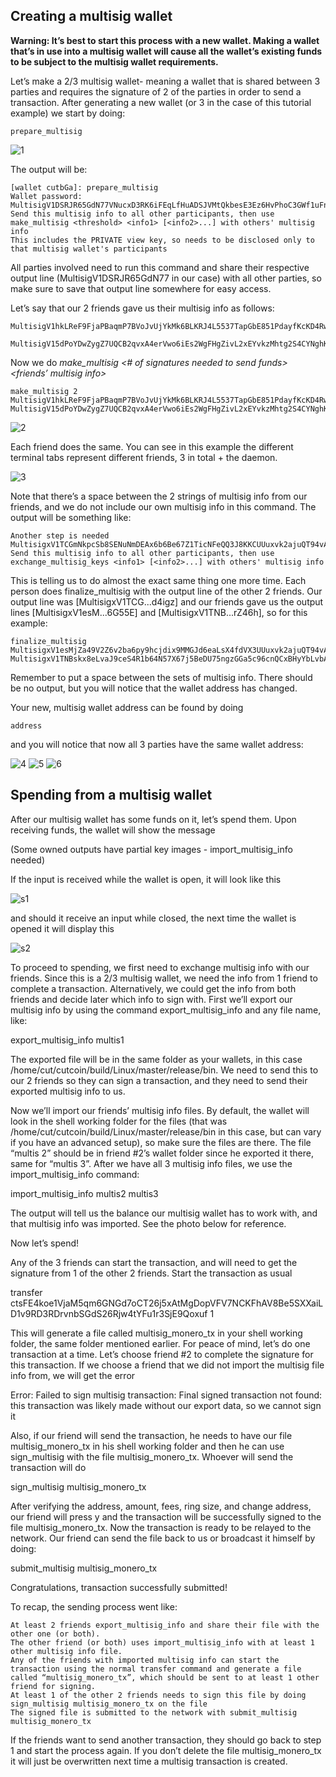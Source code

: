 ## Creating a multisig wallet

**Warning: It’s best to start this process with a new wallet. Making a wallet that’s in use into a multisig wallet will cause all the wallet’s existing funds to be subject to the multisig wallet requirements.**

Let’s make a 2/3 multisig wallet- meaning a wallet that is shared between 3 parties and requires the signature of 2 of the parties in order to send a transaction. After generating a new wallet (or 3 in the case of this tutorial example) we start by doing:

    prepare_multisig
    
![1](https://github.com/Satori-Nakamoto/images/blob/master/1.png)

The output will be:

    [wallet cutbGa]: prepare_multisig
    Wallet password: 
    MultisigV1DSRJR65GdN77VNucxD3RK6iFEqLfHuADSJVMtQkbesE3Ez6HvPhoC3GWf1uFngsH1dRsnUyTAnwL9KxV7y9tpE8dPqpjadXcDryP2ECp8wq1fx37q5Vb4aYVWbuf49jo1MCUgPXAb43PSzc5ppRhhYPzGoBbsajRCbeMwbVZrRRcL3mb
    Send this multisig info to all other participants, then use make_multisig <threshold> <info1> [<info2>...] with others' multisig info
    This includes the PRIVATE view key, so needs to be disclosed only to that multisig wallet's participants

All parties involved need to run this command and share their respective output line (MultisigV1DSRJR65GdN77 in our case) with all other parties, so make sure to save that output line somewhere for easy access.

Let’s say that our 2 friends gave us their multisig info as follows:

    MultisigV1hkLReF9FjaPBaqmP7BVoJvUjYkMk6BLKRJ4L5537TapGbE851PdayfKcKD4RwHKcURYiYAVpZYVFs2JHFJVpXpjNghRrBVbtDgTKxcBSvTD8YaBYzjGyQFATDHEktEYXdFLfefDg9V7FuhFLEPD1gY5ENoQpnndG7LQqbA5QLHXj5DkV

    MultisigV15dPoYDwZygZ7UQCB2qvxA4erVwo6iEs2WgFHgZivL2xEYvkzMhtg2S4CYNghK2ghTkAAPju2ZXs1xX8TJx9HCb2Z6gbAt71WTtiQ6u8kqHgeB5W8Ttku1UxNZXMvUmgfgMgFG3JmXo9P91iJCBZbZnxrz2MdsZVP6V8Qj2gYAALCDan7

Now we do *make_multisig <# of signatures needed to send funds> <friends’ multisig info>*

    make_multisig 2 MultisigV1hkLReF9FjaPBaqmP7BVoJvUjYkMk6BLKRJ4L5537TapGbE851PdayfKcKD4RwHKcURYiYAVpZYVFs2JHFJVpXpjNghRrBVbtDgTKxcBSvTD8YaBYzjGyQFATDHEktEYXdFLfefDg9V7FuhFLEPD1gY5ENoQpnndG7LQqbA5QLHXj5DkV MultisigV15dPoYDwZygZ7UQCB2qvxA4erVwo6iEs2WgFHgZivL2xEYvkzMhtg2S4CYNghK2ghTkAAPju2ZXs1xX8TJx9HCb2Z6gbAt71WTtiQ6u8kqHgeB5W8Ttku1UxNZXMvUmgfgMgFG3JmXo9P91iJCBZbZnxrz2MdsZVP6V8Qj2gYAALCDan7

![2](https://github.com/Satori-Nakamoto/images/blob/master/2.png)

Each friend does the same. You can see in this example the different terminal tabs represent different friends, 3 in total + the daemon.

![3](https://github.com/Satori-Nakamoto/images/blob/master/3.png)

Note that there’s a space between the 2 strings of multisig info from our friends, and we do not include our own multisig info in this command. The output will be something like:

    Another step is needed
    MultisigxV1TCGmNkpcSb8SENuNmDEAx6b6Be67Z1TicNFeQQ3J8KKCUUuxvk2ajuQT94vAa6RBbwZyJ1WbwtEVeNQ8B6MT63Wr96cnQCxBHyYbLvbA5exGkdBAyMD3AKyLQLBjv22KYs2H2w2zNPd2CKNZWSMXvoZ38U492UUrJh51ScdxiyLvgEnsBp5oPRH4Uu8CJ5DJXMLtUXZGnbPi3KyJCbVE76Kd4igz
    Send this multisig info to all other participants, then use exchange_multisig_keys <info1> [<info2>...] with others' multisig info

This is telling us to do almost the exact same thing one more time. Each person does finalize_multisig with the output line of the other 2 friends. Our output line was [MultisigxV1TCG...d4igz] and our friends gave us the output lines [MultisigxV1esM...6G55E] and [MultisigxV1TNB...rZ46h], so for this example:

    finalize_multisig MultisigxV1esMjZa49V2Z6v2ba6py9hcjdix9MMGJd6eaLsX4fdVX3UUuxvk2ajuQT94vAa6RBbwZyJ1WbwtEVeNQ8B6MT63Wrf4NwsddmnrQb9dG25S3WmqYPm71R6Eq9Q96mdfsXL7QFbomjWnjLrMrCi1Pfnwpnh9ToxiGCYt84g3nF59BqyRfHEvobVC2XP62EesGgLJFHev7DC1NMrU4TyG7XU5g6G55E MultisigxV1TNBskx8eLvaJ9ceS4R1b64N57X67j5BeDU75ngzGGa5c96cnQCxBHyYbLvbA5exGkdBAyMD3AKyLQLBjv22KYs2Hf4NwsddmnrQb9dG25S3WmqYPm71R6Eq9Q96mdfsXL7QFKhiyQ8cGsshBW9UoAjvppQS2FHD6wTwzfZushb45Tz6nMJk3WBREJW8a7Q36E3NEQW6rKgGsvk33yUAoSdorZ46h

Remember to put a space between the sets of multisig info. There should be no output, but you will notice that the wallet address has changed.

Your new, multisig wallet address can be found by doing

    address

and you will notice that now all 3 parties have the same wallet address:

![4](https://github.com/Satori-Nakamoto/images/blob/master/4.png)
![5](https://github.com/Satori-Nakamoto/images/blob/master/5.png)
![6](https://github.com/Satori-Nakamoto/images/blob/master/6.png)


## Spending from a multisig wallet

After our multisig wallet has some funds on it, let’s spend them. Upon receiving funds, the wallet will show the message

(Some owned outputs have partial key images - import_multisig_info needed)

If the input is received while the wallet is open, it will look like this

![s1](https://github.com/Satori-Nakamoto/images/blob/master/s1.png)

and should it receive an input while closed, the next time the wallet is opened it will display this

![s2](https://github.com/Satori-Nakamoto/images/blob/master/s2.png)

To proceed to spending, we first need to exchange multisig info with our friends. Since this is a 2/3 multisig wallet, we need the info from 1 friend to complete a transaction. Alternatively, we could get the info from both friends and decide later which info to sign with. First we’ll export our multisig info by using the command export_multisig_info and any file name, like:

export_multisig_info multis1

The exported file will be in the same folder as your wallets, in this case /home/cut/cutcoin/build/Linux/master/release/bin. We need to send this to our 2 friends so they can sign a transaction, and they need to send their exported multisig info to us.

Now we’ll import our friends’ multisig info files. By default, the wallet will look in the shell working folder for the files (that was /home/cut/cutcoin/build/Linux/master/release/bin in this case, but can vary if you have an advanced setup), so make sure the files are there. The file “multis 2” should be in friend #2’s wallet folder since he exported it there, same for “multis 3”. After we have all 3 multisig info files, we use the import_multisig_info command:

import_multisig_info multis2 multis3

The output will tell us the balance our multisig wallet has to work with, and that multisig info was imported. See the photo below for reference.

Now let’s spend!

Any of the 3 friends can start the transaction, and will need to get the signature from 1 of the other 2 friends. Start the transaction as usual

transfer ctsFE4koe1VjaM5qm6GNGd7oCT26j5xAtMgDopVFV7NCKFhAV8Be5SXXaiLD1v9RD3RDrvnbSGdS26Rjw4tYFu1r3SjE9Qoxuf 1


This will generate a file called multisig_monero_tx in your shell working folder, the same folder mentioned earlier. For peace of mind, let’s do one transaction at a time. Let’s choose friend #2 to complete the signature for this transaction. If we choose a friend that we did not import the multisig file info from, we will get the error

Error: Failed to sign multisig transaction: Final signed transaction not found: this transaction was likely made without our export data, so we cannot sign it

Also, if our friend will send the transaction, he needs to have our file multisig_monero_tx in his shell working folder and then he can use sign_multisig with the file multisig_monero_tx. Whoever will send the transaction will do

sign_multisig multisig_monero_tx

After verifying the address, amount, fees, ring size, and change address, our friend will press y and the transaction will be successfully signed to the file multisig_monero_tx. Now the transaction is ready to be relayed to the network. Our friend can send the file back to us or broadcast it himself by doing:

submit_multisig multisig_monero_tx


Congratulations, transaction successfully submitted!

To recap, the sending process went like:

    At least 2 friends export_multisig_info and share their file with the other one (or both).
    The other friend (or both) uses import_multisig_info with at least 1 other multisig info file.
    Any of the friends with imported multisig info can start the transaction using the normal transfer command and generate a file called “multisig_monero_tx”, which should be sent to at least 1 other friend for signing.
    At least 1 of the other 2 friends needs to sign this file by doing sign_multisig multisig_monero_tx on the file
    The signed file is submitted to the network with submit_multisig multisig_monero_tx

If the friends want to send another transaction, they should go back to step 1 and start the process again. If you don’t delete the file multisig_monero_tx it will just be overwritten next time a multisig transaction is created.


